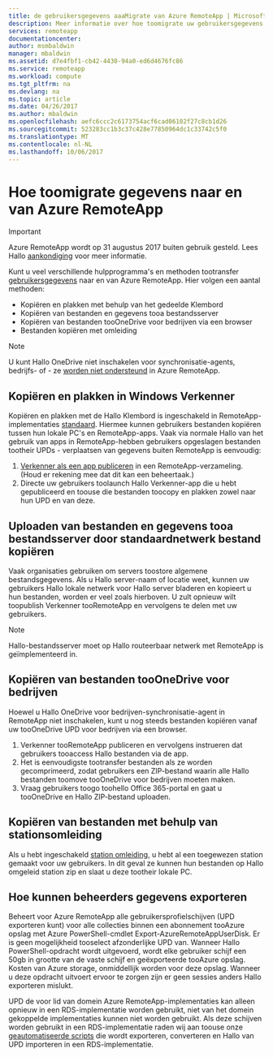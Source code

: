 ```yaml
---
title: de gebruikersgegevens aaaMigrate van Azure RemoteApp | Microsoft Docs
description: Meer informatie over hoe toomigrate uw gebruikersgegevens in Azure RemoteApp.
services: remoteapp
documentationcenter: 
author: msmbaldwin
manager: mbaldwin
ms.assetid: d7e4fbf1-cb42-4430-94a0-ed6d4676fc86
ms.service: remoteapp
ms.workload: compute
ms.tgt_pltfrm: na
ms.devlang: na
ms.topic: article
ms.date: 04/26/2017
ms.author: mbaldwin
ms.openlocfilehash: aefc6ccc2c6173754acf6cad06102f27c8cb1d26
ms.sourcegitcommit: 523283cc1b3c37c428e77850964dc1c33742c5f0
ms.translationtype: MT
ms.contentlocale: nl-NL
ms.lasthandoff: 10/06/2017
---
```

# <a name="how-toomigrate-data-into-and-out-of-azure-remoteapp"></a>Hoe toomigrate gegevens naar en van Azure RemoteApp
> [!IMPORTANT]
> Azure RemoteApp wordt op 31 augustus 2017 buiten gebruik gesteld. Lees Hallo [aankondiging](https://go.microsoft.com/fwlink/?linkid=821148) voor meer informatie.
> 
> 

Kunt u veel verschillende hulpprogramma's en methoden tootransfer [gebruikersgegevens](remoteapp-upd.md) naar en van Azure RemoteApp. Hier volgen een aantal methoden:

* Kopiëren en plakken met behulp van het gedeelde Klembord
* Kopiëren van bestanden en gegevens tooa bestandsserver
* Kopiëren van bestanden tooOneDrive voor bedrijven via een browser
* Bestanden kopiëren met omleiding

> [!NOTE]
> U kunt Hallo OneDrive niet inschakelen voor synchronisatie-agents, bedrijfs- of - ze [worden niet ondersteund](remoteapp-onedrive.md) in Azure RemoteApp.
> 
> 

## <a name="use-copy-and-paste-in-file-explorer"></a>Kopiëren en plakken in Windows Verkenner
Kopiëren en plakken met de Hallo Klembord is ingeschakeld in RemoteApp-implementaties [standaard](remoteapp-redirection.md). Hiermee kunnen gebruikers bestanden kopiëren tussen hun lokale PC's en RemoteApp-apps. Vaak via normale Hallo van het gebruik van apps in RemoteApp-hebben gebruikers opgeslagen bestanden tootheir UPDs - verplaatsen van gegevens buiten RemoteApp is eenvoudig:

1. [Verkenner als een app publiceren](remoteapp-publish.md) in een RemoteApp-verzameling. (Houd er rekening mee dat dit kan een beheertaak.)
2. Directe uw gebruikers toolaunch Hallo Verkenner-app die u hebt gepubliceerd en toouse die bestanden toocopy en plakken zowel naar hun UPD en van deze.

## <a name="upload-files-and-data-tooa-file-server-by-using-standard-network-file-copy"></a>Uploaden van bestanden en gegevens tooa bestandsserver door standaardnetwerk bestand kopiëren
Vaak organisaties gebruiken om servers toostore algemene bestandsgegevens. Als u Hallo server-naam of locatie weet, kunnen uw gebruikers Hallo lokale netwerk voor Hallo server bladeren en kopieert u hun bestanden, worden er veel zoals hierboven. U zult opnieuw wilt toopublish Verkenner tooRemoteApp en vervolgens te delen met uw gebruikers.

> [!NOTE]
> Hallo-bestandsserver moet op Hallo routeerbaar netwerk met RemoteApp is geïmplementeerd in.
> 
> 

## <a name="copy-files-tooonedrive-for-business"></a>Kopiëren van bestanden tooOneDrive voor bedrijven
Hoewel u Hallo OneDrive voor bedrijven-synchronisatie-agent in RemoteApp niet inschakelen, kunt u nog steeds bestanden kopiëren vanaf uw tooOneDrive UPD voor bedrijven via een browser. 

1. Verkenner tooRemoteApp publiceren en vervolgens instrueren dat gebruikers tooaccess Hallo bestanden via de app. 
2. Het is eenvoudigste tootransfer bestanden als ze worden gecomprimeerd, zodat gebruikers een ZIP-bestand waarin alle Hallo bestanden toomove tooOneDrive voor bedrijven moeten maken.
3. Vraag gebruikers toogo toohello Office 365-portal en gaat u tooOneDrive en Hallo ZIP-bestand uploaden.

## <a name="copy-files-by-using-drive-redirection"></a>Kopiëren van bestanden met behulp van stationsomleiding
Als u hebt ingeschakeld [station omleiding](remoteapp-redirection.md), u hebt al een toegewezen station gemaakt voor uw gebruikers. In dit geval ze kunnen hun bestanden op Hallo omgeleid station zip en slaat u deze tootheir lokale PC.

## <a name="how-administrators-can-export-data"></a>Hoe kunnen beheerders gegevens exporteren

Beheert voor Azure RemoteApp alle gebruikersprofielschijven (UPD exporteren kunt) voor alle collecties binnen een abonnement tooAzure opslag met Azure PowerShell-cmdlet Export-AzureRemoteAppUserDisk.  Er is geen mogelijkheid tooselect afzonderlijke UPD van.  Wanneer Hallo PowerShell-opdracht wordt uitgevoerd, wordt elke gebruiker schijf een 50gb in grootte van de vaste schijf en geëxporteerde tooAzure opslag.  Kosten van Azure storage, onmiddellijk worden voor deze opslag.  Wanneer u deze opdracht uitvoert ervoor te zorgen zijn er geen sessies anders Hallo exporteren mislukt.

UPD de voor lid van domein Azure RemoteApp-implementaties kan alleen opnieuw in een RDS-implementatie worden gebruikt, niet van het domein gekoppelde implementaties kunnen niet worden gebruikt.  Als deze schijven worden gebruikt in een RDS-implementatie raden wij aan toouse onze [geautomatiseerde scripts](https://github.com/arcadiahlyy/aramigration) die wordt exporteren, converteren en Hallo van UPD importeren in een RDS-implementatie.

